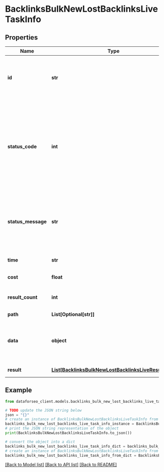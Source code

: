 # BacklinksBulkNewLostBacklinksLiveTaskInfo


## Properties

Name | Type | Description | Notes
------------ | ------------- | ------------- | -------------
**id** | **str** | task identifier unique task identifier in our system in the UUID format | [optional] 
**status_code** | **int** | status code of the task generated by DataForSEO, can be within the following range: 10000-60000 you can find the full list of the response codes here | [optional] 
**status_message** | **str** | informational message of the task you can find the full list of general informational messages here | [optional] 
**time** | **str** | execution time, seconds | [optional] 
**cost** | **float** | total tasks cost, USD | [optional] 
**result_count** | **int** | number of elements in the result array | [optional] 
**path** | **List[Optional[str]]** | URL path | [optional] 
**data** | **object** | contains the same parameters that you specified in the POST request | [optional] 
**result** | [**List[BacklinksBulkNewLostBacklinksLiveResultInfo]**](BacklinksBulkNewLostBacklinksLiveResultInfo.md) | array of results | [optional] 

## Example

```python
from dataforseo_client.models.backlinks_bulk_new_lost_backlinks_live_task_info import BacklinksBulkNewLostBacklinksLiveTaskInfo

# TODO update the JSON string below
json = "{}"
# create an instance of BacklinksBulkNewLostBacklinksLiveTaskInfo from a JSON string
backlinks_bulk_new_lost_backlinks_live_task_info_instance = BacklinksBulkNewLostBacklinksLiveTaskInfo.from_json(json)
# print the JSON string representation of the object
print(BacklinksBulkNewLostBacklinksLiveTaskInfo.to_json())

# convert the object into a dict
backlinks_bulk_new_lost_backlinks_live_task_info_dict = backlinks_bulk_new_lost_backlinks_live_task_info_instance.to_dict()
# create an instance of BacklinksBulkNewLostBacklinksLiveTaskInfo from a dict
backlinks_bulk_new_lost_backlinks_live_task_info_from_dict = BacklinksBulkNewLostBacklinksLiveTaskInfo.from_dict(backlinks_bulk_new_lost_backlinks_live_task_info_dict)
```
[[Back to Model list]](../README.md#documentation-for-models) [[Back to API list]](../README.md#documentation-for-api-endpoints) [[Back to README]](../README.md)


